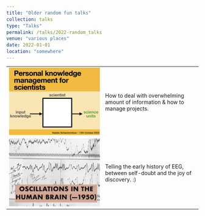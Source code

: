 ```yaml
---
title: "Older random fun talks"
collection: talks
type: "Talks"
permalink: /talks/2022-random_talks
venue: "various places"
date: 2022-01-01
location: "somewhere"
---
```


<table style="width: 100%; border-collapse: collapse;">
  <tr>
    <!-- Image cell -->
    <td style="text-align: center; vertical-align: middle; width: 50%;">
      <img src="../images/talk_random_pkm.png" alt="" style="max-width: 100%; height: auto;">
    </td>
    <!-- Text cell -->
    <td style="text-align: left; vertical-align: middle; width: 50%;">
      How to deal with overwhelming amount of information & how to manage projects.
    </td>
  </tr>
  <tr>
    <!-- Image cell -->
    <td style="text-align: center; vertical-align: middle; width: 50%;">
      <img src="../images/talk_old_oscillations.png" alt="" style="max-width: 100%; height: auto;">
    </td>
    <!-- Text cell -->
    <td style="text-align: left; vertical-align: middle; width: 50%;">
      Telling the early history of EEG, between self-doubt and the joy of discovery.  :)
    </td>
  </tr>  
</table>